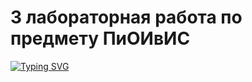 # 3 лабораторная работа по предмету ПиОИвИС
[![Typing SVG](https://readme-typing-svg.herokuapp.com?font=Orbitron&pause=1000&color=C427F7&width=435&lines=PAGES+:+138+139+140+p.s.+i+like+pioivis)](https://git.io/typing-svg)
